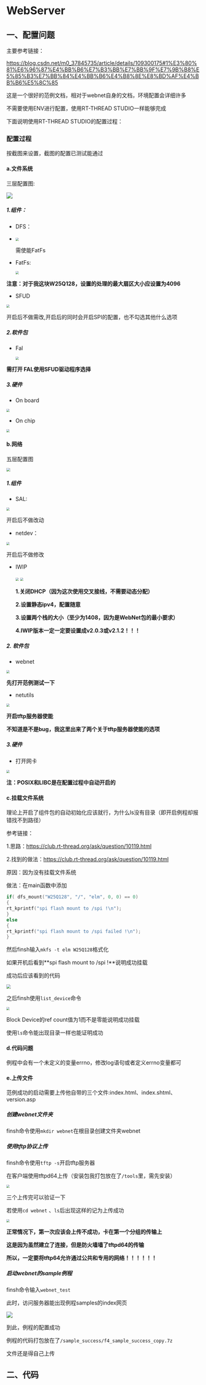 # WebServer





## 一、配置问题

主要参考链接：

https://blog.csdn.net/m0_37845735/article/details/109300175#1%E3%80%81%E6%96%87%E4%BB%B6%E7%B3%BB%E7%BB%9F%E7%9B%B8%E5%85%B3%E7%BB%84%E4%BB%B6%E4%B8%8E%E8%BD%AF%E4%BB%B6%E5%8C%85

这是一个很好的范例文档，相对于webnet自身的文档，环境配置会详细许多

不需要使用ENV进行配置，使用RT-THREAD STUDIO一样能够完成

下面说明使用RT-THREAD STUDIO的配置过程：

### 配置过程

按截图来设置，截图的配置已测试能通过



#### a.文件系统

三层配置图:

<img src="/Pics/文件系统的三层配置.png" />



##### 1.组件：

- DFS： 
- 
   <img src="/Pics/DFS.jpg" style="zoom: 50%;" />

   需使能FatFs

- FatFs:

   <img src="/Pics/FatFs.jpg" style="zoom: 50%;" />

**注意：对于我这块W25Q128，设置的处理的最大扇区大小应设置为4096**

- SFUD

<img src="/Pics/SFUD.jpg" style="zoom:50%;" />

开启后不做需改,开启后的同时会开启SPI的配置，也不勾选其他什么选项

##### 2.软件包

- Fal

  <img src="/Pics/Fal.jpg" style="zoom: 50%;" />

**需打开 FAL使用SFUD驱动程序选择**

##### 3.硬件

- On board

<img src="Pics/SPI_FLASH.jpg" style="zoom:50%;" />

- On chip

<img src="Pics/ON_CHIP_FLASH.jpg" style="zoom:50%;" />







#### b.网络

五层配置图

<img src="Pics/网络的五层配置.png" style="zoom:60%;" />



##### 1.组件

- SAL:

<img src="Pics/SAL.jpg" style="zoom:50%;" />

开启后不做改动

- netdev：

<img src="Pics/netdev.jpg" style="zoom:50%;" />

开启后不做修改

- IWIP

  <img src="Pics/IWIP_1.JPG" style="zoom:50%;" />

  <img src="Pics/IWIP_2.JPG" style="zoom:50%;" />

  **1.关闭DHCP（因为这次使用交叉接线，不需要动态分配）**

  **2.设置静态ipv4，配置随意**

  **3.设置两个栈的大小（至少为1408，因为是WebNet包的最小要求）**
  
  **4.IWIP版本一定一定要设置成v2.0.3或v2.1.2！！！**

##### 2. 软件包

- webnet

<img src="Pics/webnet.jpg" style="zoom:50%;" />

**先打开范例测试一下**

- netutils 

<img src="Pics/netutils.jpg" style="zoom:50%;" />

**开启tftp服务器使能**

**不知道是不是bug，我这里出来了两个关于tftp服务器使能的选项**



##### 3.硬件

- 打开网卡

<img src="Pics/ETH.jpg" style="zoom:50%;" />



**注：POSIX和LIBC是在配置过程中自动开启的**



#### c.挂载文件系统

理论上开启了组件包的自动初始化应该就行，为什么ls没有目录（即开启例程却报错找不到路径）

参考链接：

1.思路：https://club.rt-thread.org/ask/question/10119.html

2.找到的做法：https://club.rt-thread.org/ask/question/10119.html



原因：因为没有挂载文件系统

做法：在main函数中添加

```c
if( dfs_mount("W25Q128", "/", "elm", 0, 0) == 0)
{
rt_kprintf("spi flash mount to /spi !\n");
}
else
{
rt_kprintf("spi flash mount to /spi failed !\n");
}
```

然后finsh输入``mkfs -t elm W25Q128``格式化


如果开机后看到**spi flash mount to /spi !**说明成功挂载

成功后应该看到的代码

<img src="/Pics/开机.jpg" style="zoom:67%;" />

之后finsh使用``list_device``命令

<img src="Pics/list_device.jpg" style="zoom:50%;" />

Block Device的ref count值为1而不是零能说明成功挂载

使用``ls``命令能出现目录一样也能证明成功

#### d.代码问题

例程中会有一个未定义的变量errno，修改log语句或者定义errno变量都可

#### e.上传文件

范例成功的启动需要上传他自带的三个文件:index.html、index.shtml、version.asp

##### 创建webnet文件夹

finsh命令使用``mkdir webnet``在根目录创建文件夹webnet

##### 使用tftp协议上传

finsh命令使用``tftp -s``开启tftp服务器

在客户端使用tftpd64上传（安装包我打包放在了``/tools``里，需先安装）

<img src="Pics/tftpd64.jpg" style="zoom:50%;" />

三个上传完可以验证一下

若使用``cd webnet`` 、``ls``后出现这样的记为上传成功

<img src="Pics/samples_success.jpg" style="zoom:50%;" />

**正常情况下，第一次应该会上传不成功，卡在第一个分组的传输上**

**这是因为虽然建立了连接，但是防火墙墙了tftpd64的传输**

**所以，一定要将tftp64允许通过公共和专用的网络！！！！！！**



##### 启动webnet的sample例程

finsh命令输入``webnet_test``

此时，访问服务器能出现例程samples的index网页

![](/Pics/index_html.jpg)

到此，例程的配置成功

例程的代码打包放在了``/sample_success/f4_sample_success_copy.7z``

文件还是得自己上传



## 二、代码

